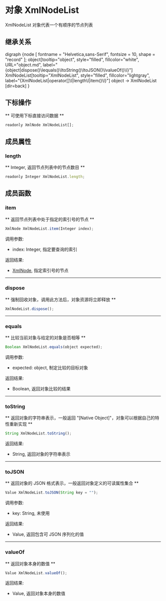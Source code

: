 # 对象 XmlNodeList
XmlNodeList 对象代表一个有顺序的节点列表

## 继承关系
<dot>digraph {node [ fontname = "Helvetica,sans-Serif", fontsize = 10, shape = "record" ];
object[tooltip="object", style="filled", fillcolor="white", URL="object.md", label="{object|dispose()\lequals()\ltoString()\ltoJSON()\lvalueOf()\l}"]
XmlNodeList[tooltip="XmlNodeList", style="filled", fillcolor="lightgray", label="{XmlNodeList|operator[]\l|length\l|item()\l}"]
object -> XmlNodeList [dir=back]
}</dot>

## 下标操作
        
** 可使用下标直接访问数据 **

```JavaScript
readonly XmlNode XmlNodeList[];
```

## 成员属性
        
### length
** Integer, 返回节点列表中的节点数目 **

```JavaScript
readonly Integer XmlNodeList.length;
```

## 成员函数
        
### item
** 返回节点列表中处于指定的索引号的节点 **

```JavaScript
XmlNode XmlNodeList.item(Integer index);
```

调用参数:
* index: Integer, 指定要查询的索引

返回结果:
* [XmlNode](XmlNode.md), 指定索引号的节点

--------------------------
### dispose
** 强制回收对象，调用此方法后，对象资源将立即释放 **

```JavaScript
XmlNodeList.dispose();
```

--------------------------
### equals
** 比较当前对象与给定的对象是否相等 **

```JavaScript
Boolean XmlNodeList.equals(object expected);
```

调用参数:
* expected: object, 制定比较的目标对象

返回结果:
* Boolean, 返回对象比较的结果

--------------------------
### toString
** 返回对象的字符串表示，一般返回 "[Native Object]"，对象可以根据自己的特性重新实现 **

```JavaScript
String XmlNodeList.toString();
```

返回结果:
* String, 返回对象的字符串表示

--------------------------
### toJSON
** 返回对象的 JSON 格式表示，一般返回对象定义的可读属性集合 **

```JavaScript
Value XmlNodeList.toJSON(String key = "");
```

调用参数:
* key: String, 未使用

返回结果:
* Value, 返回包含可 JSON 序列化的值

--------------------------
### valueOf
** 返回对象本身的数值 **

```JavaScript
Value XmlNodeList.valueOf();
```

返回结果:
* Value, 返回对象本身的数值

